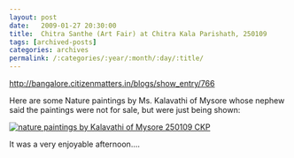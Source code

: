 ```yaml
---
layout: post
date:	2009-01-27 20:30:00
title:  Chitra Santhe (Art Fair) at Chitra Kala Parishath, 250109
tags: [archived-posts]
categories: archives
permalink: /:categories/:year/:month/:day/:title/
---
```

http://bangalore.citizenmatters.in/blogs/show_entry/766



Here are some Nature paintings by Ms. Kalavathi of Mysore whose nephew said the paintings were not for sale, but were just being shown:

<a href="http://s297.photobucket.com/albums/mm205/depontis/?action=view&current=IMG_6817.jpg" target="_blank"><img src="http://i297.photobucket.com/albums/mm205/depontis/IMG_6817.jpg" border="0" alt="nature paintings by Kalavathi of Mysore 250109 CKP"></a>


It was a very enjoyable afternoon....
